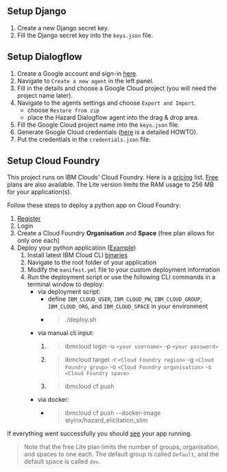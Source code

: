## Setup Django

1. Create a new Django secret key.
2. Fill the Django secret key into the `keys.json` file.

## Setup Dialogflow

1. Create a Google account and sign-in [here](https://dialogflow.cloud.google.com/#/login).
2. Navigate to `Create a new agent` in the left panel.
3. Fill in the details and choose a Google Cloud project (you will need the project name later).
4. Navigate to the agents settings and choose `Export and Import`.
   - choose `Restore from zip`
   - place the Hazard Dialogflow agent into the drag & drop area.
5. Fill the Google Cloud project name into the `keys.json` file.
6. Generate Google Cloud credentials ([here](https://cloud.google.com/docs/authentication/getting-started) is a detailed HOWTO).
7. Put the credentials in the `credentials.json` file.

## Setup Cloud Foundry

This project runs on IBM Clouds' Cloud Foundry.
Here is a [pricing](https://www.ibm.com/cloud/pricing) list.
[Free](https://www.ibm.com/cloud/free) plans are also available.
The Lite version limits the RAM usage to 256 MB for your application(s). 

Follow these steps to deploy a python app on Cloud Foundry:
1. [Register](https://cloud.ibm.com/registration)
2. Login
3. Create a Cloud Foundry **Organisation** and **Space** (free plan allows for only one each)
4. Deploy your python application ([Example](https://cloud.ibm.com/docs/cloud-foundry?topic=cloud-foundry-getting-started-python))
    1. Install latest IBM Cloud CLI [binaries](https://github.com/IBM-Cloud/ibm-cloud-cli-release/releases/)
    2. Navigate to the root folder of your application
    3. Modify the `manifest.yml` file to your custom deployment information
    4. Run the deployment script or use the following CLI commands in a terminal window to deploy:
        - via deployment script:
            - define `IBM_CLOUD_USER`, `IBM_CLOUD_PW`, `IBM_CLOUD_GROUP`, `IBM_CLOUD_ORG`, and `IBM_CLOUD_SPACE` in your environment
            - > ./deploy.sh
        - via manual cli input:
            1. > ibmcloud login -u `<your username>` -p `<your password>`
            2. > ibmcloud target -r `<Cloud Foundry region>` -g `<Cloud Foundry group>` -o `<Cloud Foundry organisation>` -s `<Cloud Foundry space>`
            3. > ibmcloud cf push
       - via docker:
         - > ibmcloud cf push --docker-image styinx/hazard_elicitation_slim

If everything went successfully you should [see](https://cloud.ibm.com/cloudfoundry/public) your app running.

> Note that the free Lite plan limits the number of groups, organisation, and spaces to one each.
> The default group is called `Default`, and the default space is called `dev`.
